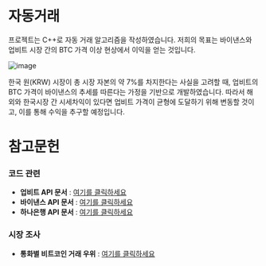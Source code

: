 # 자동거래
프로젝트는 C++로 자동 거래 알고리즘을 작성하였습니다.
저희의 목표는 바이낸스와 업비트 시장 간의 BTC 가격 이상 현상에서 이익을 얻는 것입니다.

![image](https://github.com/pyungjong0314/Auto-Trade/assets/72856990/a1053463-4080-4dd4-9898-a77a5fb4be77)

한국 원(KRW) 시장이 총 시장 자본의 약 7%를 차지한다는 사실을 고려할 때, 업비트의 BTC 가격이 바이낸스의 추세를 따른다는 가정을 기반으로 개발하였습니다. 
따라서 해외와 한국시장 간 시세차익이 있다면 업비트 가격이 균형에 도달하기 위해 변동할 것이고, 이를 통해 수익을 추구할 예정입니다.
</br>

# 참고문헌
### 코드 관련
- **업비트 API 문서** : [여기를 클릭하세요](https://docs.upbit.com/reference/ticker%ED%98%84%EC%9E%AC%EA%B0%80-%EC%A0%95%EB%B3%B4)
- **바이낸스 API 문서** : [여기를 클릭하세요](https://binance-docs.github.io/apidocs/)
- **하나은행 API 문서** : [여기를 클릭하세요](https://www.hanafnapimarket.com/#/apis/detail?apiId=hbk00004)

### 시장 조사
- **통화별 비트코인 거래 우위** : [여기를 클릭하세요](https://economist.co.kr/article/view/ecn202309270040)
